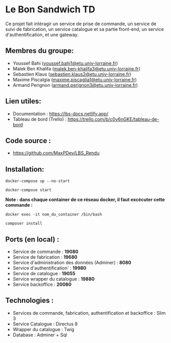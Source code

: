 # Le Bon Sandwich TD
Ce projet fait intéragir un service de prise de commande, un service de suivi de fabrication, un service catalogue et sa partie front-end, un service d'authentification, et une gateway.

## Membres du groupe:
- Youssef Bahi (youssef.bahi1@etu.univ-lorraine.fr)
- Malek Ben Khalifa (malek.ben-khalifa3@etu.univ-lorraine.fr)
- Sebastien Klaus (sebastien.klaus2@etu.univ-lorraine.fr)
- Maxime Piscalgia (maxime.piscaglia1@etu.univ-lorraine.fr)
- Armand Perignon (armand.perignon3@etu.univ-lorraine.fr)

## Lien utiles:
- Documentation : https://lbs-docs.netlify.app/
- Tableau de bord (Trello) : https://trello.com/b/c0v6nGKE/tableau-de-bord

## Code source :
- https://github.com/MaxPDev/LBS_Rendu

## Installation:

```
docker-compose up --no-start
```

```
docker-compose start
```

**Note : dans chaque container de ce réseau docker, il faut excécuter cette commande :**
```
docker exec -it nom_du_container /bin/bash
```
```
composer install
```

## Ports (en local) :
- Service de commande : **19080**
- Service de fabrication : **19680**
- Service d'administration des données (Adminer) : **8080**
- Service d'authentification' : **19980** 
- Service de catalogue : **19055**
- Service wrapper du catalogue : **19880**
- Service backoffice : **20080**

## Technologies :
- Services de commande, fabrication, authentification et backoffice : Slim 3
- Service Catalogue : Directus 9
- Wrapper du catalogue : Twig
- Database : Adminer + Sql

